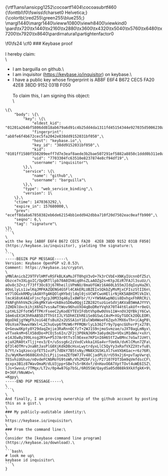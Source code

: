 {\rtf1\ansi\ansicpg1252\cocoartf1404\cocoasubrtf460
{\fonttbl\f0\fswiss\fcharset0 Helvetica;}
{\colortbl;\red255\green255\blue255;}
\margl1440\margr1440\vieww10800\viewh8400\viewkind0
\pard\tx720\tx1440\tx2160\tx2880\tx3600\tx4320\tx5040\tx5760\tx6480\tx7200\tx7920\tx8640\pardirnatural\partightenfactor0

\f0\fs24 \cf0 ### Keybase proof\
\
I hereby claim:\
\
  * I am barguilla on github.\
  * I am inquisitor (https://keybase.io/inquisitor) on keybase.\
  * I have a public key whose fingerprint is AB8F E6F4 B672 CEC5 FA20  42E8 38DD 9152 031B F050\
\
To claim this, I am signing this object:\
\
```json\
\{\
    "body": \{\
        "key": \{\
            "eldest_kid": "01201a264bf5806dd818ab679a6d91c4b25dd4da1311fd45154344e927035d5006230a",\
            "fingerprint": "ab8fe6f4b672cec5fa2042e838dd9152031bf050",\
            "host": "keybase.io",\
            "key_id": "38dd9152031bf050",\
            "kid": "0101ff1580f550209eeff7d7e3eaf8aede3b2bae507291ef5882a8850c1ddd0b311e0a",\
            "uid": "7703304fc63510e8237874e8cf94df19",\
            "username": "inquisitor"\
        \},\
        "service": \{\
            "name": "github",\
            "username": "barguilla"\
        \},\
        "type": "web_service_binding",\
        "version": 1\
    \},\
    "ctime": 1470363292,\
    "expire_in": 157680000,\
    "prev": "eceff8da8a67858382eb6de62154bb1edd942dbba710f20d7502eac0eaffb900",\
    "seqno": 6,\
    "tag": "signature"\
\}\
```\
\
with the key [AB8F E6F4 B672 CEC5 FA20  42E8 38DD 9152 031B F050](https://keybase.io/inquisitor), yielding the signature:\
\
```\
-----BEGIN PGP MESSAGE-----\
Version: Keybase OpenPGP v2.0.53\
Comment: https://keybase.io/crypto\
\
yMNlAnicbZJ9TFVlHMfvRSFkBLKaMuJFT0hgV3vO+7k3rCVbE+XNKyIUcnnOfZ5z\
Obzce7n3XLgoIC/OpQRTllpb70A0IhNiq0hsZLaAOZg2s+KtpJEzR7FAJl3suUz/\
aOv8c3Z+z/f73ff3Oc83j67RheiliVPmNU/8maUfGWz16A60Lb55mJIdqIoyHaZK\
8OoLlyLs1iwlKqJMFKAZQENG4GSFl4CAkERLUBZEIxSQkbZyMsMjxCFIszStII6n\
eY7lOGxkRMDyiAdAYFgAKQOlqHYbdjldql0jsVCWFCwoHElirNjKK5ABHIMlVkIk\
lmcAS8sK4AExFjncfgcpJ0M33q46yIx8WFbr/Y/+YW9AKwpNOis8DxhgxFhRRCRi\
FkNFghhhVmZkiHkgMkYak+UkBkoSD6w0QgjIZB282tuzGieSdVjAKVaB5WmAJYYV\
JZHDklUxckihjX6hG7vssAwTtWov96huVXO4qBoDReYVqhX70T44t6lakUf+r0eG\
LptHLS2FfotW5fTPKrFseeC2yKodEYTEVIFdbtVhp0w0UVo11W+nOVJQYBkjY6Cw\
16m6sEX1K3hRkAB5DJTThStIJLYSDhKCEhREiSe8GSwLCAsM+XGyTGOCk2OQLEOR\
BgoDkEjgYWgFhJoiG4EfsBuX2x2USSA1oY1EulWbHWoeF6Zqvh7MX6vTh+iCAgP8\
V0sXsm79wwvXWxl+L2ChuGvp6fMzW6rPFMQNrlyLb362fr9y7pqncGUhvrPjx278\
Q+GeuwXKpty8Y29daqZmjie3RaRnnQCfzT+2WJ1S9njmoSvmzae/uJXT0agLmNyx\
vFTxeknM+6lX58dDo+PCOj5s6In/ZF2j3P0kNJ6M+3a6ydm2b+VOxiM1dWe/+xXr\
e14JEw8y399Lnsg2RYw+P537Ar0tTv3l9Eexe7KP1nI6H65tT2w8Mnc7oSw7JzHt\
xjaX2RA0txTljj+ev3/E+/u5ssg6c2zVxdCvkka1XGa4vrfUe6k/dvKlCMun7ZFa\
Qf3l4OTMrvJnaNtJasPlG0XjKdkDBcHsxLwytrdyxLlC5QyYy3xRafVXZ2Xtvfu8\
b7Yt/x1qXzoccpfET51vzPi7dDkY7B5tsNy/MN8X3G5KLXl7smVXbKGac+r6z76R\
Zu/WyKRwn9688GXnhZcLPjijseaZEfbW7JTv48CjadPLU/rU59x2j6+pvTapVwrq\
TESvhiUGhuo/n0vdeFCNbMoYG9toWh/Vh2M2bF/sj/P27107FDT3bm9qVmfdscCF\
qcxpx3B1z87WavOmaM/dLU3jpp+SBe7s5r8Kdxf/dnHavOOA7XptTOvt4uWE6ISZ\
lJs+SwvuLr7TMqx/LT2v/0p4w87Gp7bSL/6RO5SW/QaydSa05d088k9XkXfgkK+9\
D+36F/hNuWU=\
=Kgpy\
-----END PGP MESSAGE-----\
\
```\
\
And finally, I am proving ownership of the github account by posting this as a gist.\
\
### My publicly-auditable identity:\
\
https://keybase.io/inquisitor\
\
### From the command line:\
\
Consider the [keybase command line program](https://keybase.io/download).\
\
```bash\
# look me up\
keybase id inquisitor\
```\
}